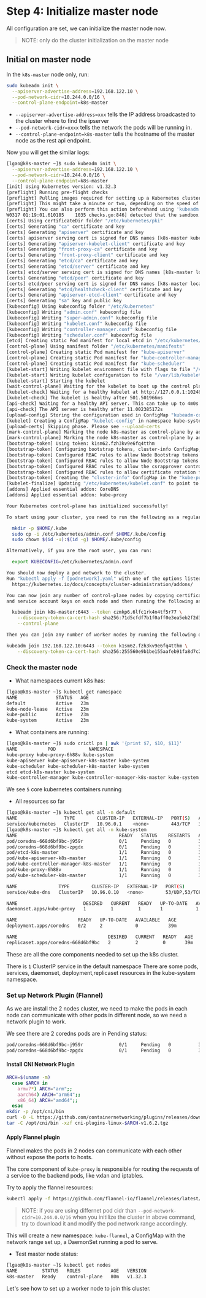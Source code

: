 # Step 4: Initialize master node

All configuration are set, we can initialize the master node now.

> NOTE: only do the cluster initialization on the master node


## Initial on master node

In the `k8s-master` node only, run:

```bash
sudo kubeadm init \
  --apiserver-advertise-address=192.168.122.10 \
  --pod-network-cidr=10.244.0.0/16 \
  --control-plane-endpoint=k8s-master
```

* `--apiserver-advertise-address=xxx`  tells the IP address broadcasted to the cluster where to find the ipserver
* `--pod-network-cidr=xxxx`  tells the network the pods will be running in.
* `--control-plane-endpoint=k8s-master` tells the hostname of the master node as the rest api endpoint.

Now you will get the similar logs:

```bash
[lgao@k8s-master ~]$ sudo kubeadm init \
  --apiserver-advertise-address=192.168.122.10 \
  --pod-network-cidr=10.244.0.0/16 \
  --control-plane-endpoint=k8s-master
[init] Using Kubernetes version: v1.32.3
[preflight] Running pre-flight checks
[preflight] Pulling images required for setting up a Kubernetes cluster
[preflight] This might take a minute or two, depending on the speed of your internet connection
[preflight] You can also perform this action beforehand using 'kubeadm config images pull'
W0317 01:19:01.610185    1035 checks.go:846] detected that the sandbox image "registry.k8s.io/pause:3.8" of the container runtime is inconsistent with that used by kubeadm.It is recommended to use "registry.k8s.io/pause:3.10" as the CRI sandbox image.
[certs] Using certificateDir folder "/etc/kubernetes/pki"
[certs] Generating "ca" certificate and key
[certs] Generating "apiserver" certificate and key
[certs] apiserver serving cert is signed for DNS names [k8s-master kubernetes kubernetes.default kubernetes.default.svc kubernetes.default.svc.cluster.local] and IPs [10.96.0.1 192.168.122.10]
[certs] Generating "apiserver-kubelet-client" certificate and key
[certs] Generating "front-proxy-ca" certificate and key
[certs] Generating "front-proxy-client" certificate and key
[certs] Generating "etcd/ca" certificate and key
[certs] Generating "etcd/server" certificate and key
[certs] etcd/server serving cert is signed for DNS names [k8s-master localhost] and IPs [192.168.122.10 127.0.0.1 ::1]
[certs] Generating "etcd/peer" certificate and key
[certs] etcd/peer serving cert is signed for DNS names [k8s-master localhost] and IPs [192.168.122.10 127.0.0.1 ::1]
[certs] Generating "etcd/healthcheck-client" certificate and key
[certs] Generating "apiserver-etcd-client" certificate and key
[certs] Generating "sa" key and public key
[kubeconfig] Using kubeconfig folder "/etc/kubernetes"
[kubeconfig] Writing "admin.conf" kubeconfig file
[kubeconfig] Writing "super-admin.conf" kubeconfig file
[kubeconfig] Writing "kubelet.conf" kubeconfig file
[kubeconfig] Writing "controller-manager.conf" kubeconfig file
[kubeconfig] Writing "scheduler.conf" kubeconfig file
[etcd] Creating static Pod manifest for local etcd in "/etc/kubernetes/manifests"
[control-plane] Using manifest folder "/etc/kubernetes/manifests"
[control-plane] Creating static Pod manifest for "kube-apiserver"
[control-plane] Creating static Pod manifest for "kube-controller-manager"
[control-plane] Creating static Pod manifest for "kube-scheduler"
[kubelet-start] Writing kubelet environment file with flags to file "/var/lib/kubelet/kubeadm-flags.env"
[kubelet-start] Writing kubelet configuration to file "/var/lib/kubelet/config.yaml"
[kubelet-start] Starting the kubelet
[wait-control-plane] Waiting for the kubelet to boot up the control plane as static Pods from directory "/etc/kubernetes/manifests"
[kubelet-check] Waiting for a healthy kubelet at http://127.0.0.1:10248/healthz. This can take up to 4m0s
[kubelet-check] The kubelet is healthy after 501.501966ms
[api-check] Waiting for a healthy API server. This can take up to 4m0s
[api-check] The API server is healthy after 11.002385172s
[upload-config] Storing the configuration used in ConfigMap "kubeadm-config" in the "kube-system" Namespace
[kubelet] Creating a ConfigMap "kubelet-config" in namespace kube-system with the configuration for the kubelets in the cluster
[upload-certs] Skipping phase. Please see --upload-certs
[mark-control-plane] Marking the node k8s-master as control-plane by adding the labels: [node-role.kubernetes.io/control-plane node.kubernetes.io/exclude-from-external-load-balancers]
[mark-control-plane] Marking the node k8s-master as control-plane by adding the taints [node-role.kubernetes.io/control-plane:NoSchedule]
[bootstrap-token] Using token: k1sm62.fzh3kv9e6fq4tthm
[bootstrap-token] Configuring bootstrap tokens, cluster-info ConfigMap, RBAC Roles
[bootstrap-token] Configured RBAC rules to allow Node Bootstrap tokens to get nodes
[bootstrap-token] Configured RBAC rules to allow Node Bootstrap tokens to post CSRs in order for nodes to get long term certificate credentials
[bootstrap-token] Configured RBAC rules to allow the csrapprover controller automatically approve CSRs from a Node Bootstrap Token
[bootstrap-token] Configured RBAC rules to allow certificate rotation for all node client certificates in the cluster
[bootstrap-token] Creating the "cluster-info" ConfigMap in the "kube-public" namespace
[kubelet-finalize] Updating "/etc/kubernetes/kubelet.conf" to point to a rotatable kubelet client certificate and key
[addons] Applied essential addon: CoreDNS
[addons] Applied essential addon: kube-proxy

Your Kubernetes control-plane has initialized successfully!

To start using your cluster, you need to run the following as a regular user:

  mkdir -p $HOME/.kube
  sudo cp -i /etc/kubernetes/admin.conf $HOME/.kube/config
  sudo chown $(id -u):$(id -g) $HOME/.kube/config

Alternatively, if you are the root user, you can run:

  export KUBECONFIG=/etc/kubernetes/admin.conf

You should now deploy a pod network to the cluster.
Run "kubectl apply -f [podnetwork].yaml" with one of the options listed at:
  https://kubernetes.io/docs/concepts/cluster-administration/addons/

You can now join any number of control-plane nodes by copying certificate authorities
and service account keys on each node and then running the following as root:

  kubeadm join k8s-master:6443 --token czmkp6.6lfc1rk4n4tf5r77 \
	--discovery-token-ca-cert-hash sha256:71d5cfdf7b1f0aff0e3ea5eb2f2d30980688b340eb7f01944c938e3500609173 \
	--control-plane

Then you can join any number of worker nodes by running the following on each as root:

kubeadm join 192.168.122.10:6443 --token k1sm62.fzh3kv9e6fq4tthm \
	--discovery-token-ca-cert-hash sha256:255560e9b1be155aafeb91fa8d7c204d14c39f946d75c429dd0bc01d14e9a15b

```

### Check the master node

* What namespaces current k8s has:

```bash
[lgao@k8s-master ~]$ kubectl get namespace
NAME              STATUS   AGE
default           Active   23m
kube-node-lease   Active   23m
kube-public       Active   23m
kube-system       Active   23m
```

* What containers are running:

```bash
[lgao@k8s-master ~]$ sudo crictl ps | awk '{print $7, $10, $11}'
NAME           POD            NAMESPACE
kube-proxy kube-proxy-6h88v kube-system
kube-apiserver kube-apiserver-k8s-master kube-system
kube-scheduler kube-scheduler-k8s-master kube-system
etcd etcd-k8s-master kube-system
kube-controller-manager kube-controller-manager-k8s-master kube-system

```
We see `5` core kubernetes containers running

* All resources so far

```bash
[lgao@k8s-master ~]$ kubectl get all -n default
NAME                 TYPE        CLUSTER-IP   EXTERNAL-IP   PORT(S)   AGE
service/kubernetes   ClusterIP   10.96.0.1    <none>        443/TCP   39m
[lgao@k8s-master ~]$ kubectl get all -n kube-system
NAME                                     READY   STATUS    RESTARTS   AGE
pod/coredns-668d6bf9bc-j959r             0/1     Pending   0          39m
pod/coredns-668d6bf9bc-zpgdx             0/1     Pending   0          39m
pod/etcd-k8s-master                      1/1     Running   0          39m
pod/kube-apiserver-k8s-master            1/1     Running   0          39m
pod/kube-controller-manager-k8s-master   1/1     Running   0          39m
pod/kube-proxy-6h88v                     1/1     Running   0          39m
pod/kube-scheduler-k8s-master            1/1     Running   0          39m

NAME               TYPE        CLUSTER-IP   EXTERNAL-IP   PORT(S)                  AGE
service/kube-dns   ClusterIP   10.96.0.10   <none>        53/UDP,53/TCP,9153/TCP   39m

NAME                        DESIRED   CURRENT   READY   UP-TO-DATE   AVAILABLE   NODE SELECTOR            AGE
daemonset.apps/kube-proxy   1         1         1       1            1           kubernetes.io/os=linux   39m

NAME                      READY   UP-TO-DATE   AVAILABLE   AGE
deployment.apps/coredns   0/2     2            0           39m

NAME                                 DESIRED   CURRENT   READY   AGE
replicaset.apps/coredns-668d6bf9bc   2         2         0       39m

```

These are all the core components needed to set up the k8s cluster.

There is `1` ClusterIP service in the default namespace
There are some pods, services, daemonset, deployment,replicaset resources in the kube-system namespace.


### Set up Network Plugin (Flannel)

As we are install the 2 nodes cluster, we need to make the pods in each node can communicate with other pods in different node, so we need a network plugin to work.

We see there are 2 coredns pods are in Pending status:
```bash
pod/coredns-668d6bf9bc-j959r             0/1     Pending   0          39m
pod/coredns-668d6bf9bc-zpgdx             0/1     Pending   0          39m
```

#### Install CNI Network Plugin

```bash
ARCH=$(uname -m)
  case $ARCH in
    armv7*) ARCH="arm";;
    aarch64) ARCH="arm64";;
    x86_64) ARCH="amd64";;
  esac
mkdir -p /opt/cni/bin
curl -O -L https://github.com/containernetworking/plugins/releases/download/v1.6.2/cni-plugins-linux-$ARCH-v1.6.2.tgz
tar -C /opt/cni/bin -xzf cni-plugins-linux-$ARCH-v1.6.2.tgz
```

#### Apply Flannel plugin

Flannel makes the pods in 2 nodes can communicate with each other without expose the ports to hosts.

The core component of `kube-proxy` is responsible for routing the requests of a service to the backend pods, like vxlan and iptables.

Try to apply the flannel resources:

```bash
kubectl apply -f https://github.com/flannel-io/flannel/releases/latest/download/kube-flannel.yml
```

> NOTE: if you are using differnet pod cidr than `--pod-network-cidr=10.244.0.0/16` when you initilize the cluster in above command, try to download it and modify the pod network range accordingly.

This will create a new namespace: `kube-flannel`, a ConfigMap with the network range set up, a DaemonSet running a pod to serve.


* Test master node status:
```bash
[lgao@k8s-master ~]$ kubectl get nodes
NAME         STATUS   ROLES           AGE   VERSION
k8s-master   Ready    control-plane   80m   v1.32.3
```


Let's see how to set up a worker node to join this cluster.